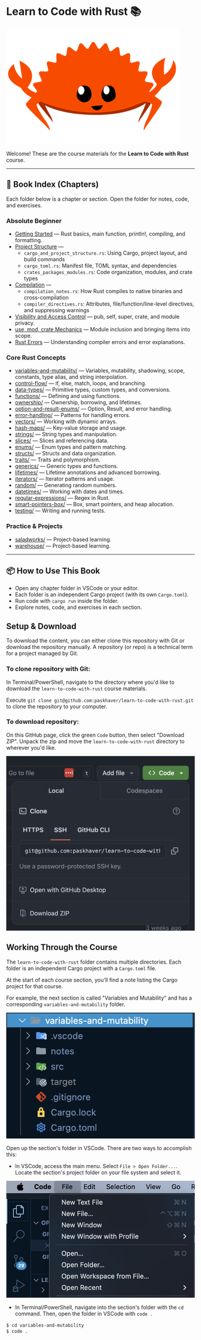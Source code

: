 # Learn to Code with Rust 📚

![Rust Crab](assets/RustCrab.png)

Welcome! These are the course materials for the **Learn to Code with Rust** course.

---

## 📖 Book Index (Chapters)

Each folder below is a chapter or section. Open the folder for notes, code, and exercises.

### Absolute Beginner
- [Getting Started](getting-started/) — Rust basics, main function, println!, compiling, and formatting.
- [Project Structure](project-structure/) —
    - `cargo_and_project_structure.rs`: Using Cargo, project layout, and build commands
    - `cargo_toml.rs`: Manifest file, TOML syntax, and dependencies
    - `crates_packages_modules.rs`: Code organization, modules, and crate types
- [Compilation](compilation/) —
    - `compilation_notes.rs`: How Rust compiles to native binaries and cross-compilation
    - `compiler_directives.rs`: Attributes, file/function/line-level directives, and suppressing warnings
- [Visibility and Access Control](visibility/) — pub, self, super, crate, and module privacy.
- [use, mod, crate Mechanics](use-mod-crate/) — Module inclusion and bringing items into scope.
- [Rust Errors](rust-errors/) — Understanding compiler errors and error explanations.

### Core Rust Concepts
- [variables-and-mutability/](variables-and-mutability/) — Variables, mutability, shadowing, scope, constants, type alias, and string interpolation.
- [control-flow/](control-flow/) — if, else, match, loops, and branching.
- [data-types/](data-types/) — Primitive types, custom types, and conversions.
- [functions/](functions/) — Defining and using functions.
- [ownership/](ownership/) — Ownership, borrowing, and lifetimes.
- [option-and-result-enums/](option-and-result-enums/) — Option, Result, and error handling.
- [error-handling/](error-handling/) — Patterns for handling errors.
- [vectors/](vectors/) — Working with dynamic arrays.
- [hash-maps/](hash-maps/) — Key-value storage and usage.
- [strings/](strings/) — String types and manipulation.
- [slices/](slices/) — Slices and referencing data.
- [enums/](enums/) — Enum types and pattern matching.
- [structs/](structs/) — Structs and data organization.
- [traits/](traits/) — Traits and polymorphism.
- [generics/](generics/) — Generic types and functions.
- [lifetimes/](lifetimes/) — Lifetime annotations and advanced borrowing.
- [iterators/](iterators/) — Iterator patterns and usage.
- [random/](random/) — Generating random numbers.
- [datetimes/](datetimes/) — Working with dates and times.
- [regular-expressions/](regular-expressions/) — Regex in Rust.
- [smart-pointers-box/](smart-pointers-box/) — Box, smart pointers, and heap allocation.
- [testing/](testing/) — Writing and running tests.

### Practice & Projects
- [saladworks/](saladworks/) — Project-based learning.
- [warehouse/](warehouse/) — Project-based learning.

---

## 📦 How to Use This Book

- Open any chapter folder in VSCode or your editor.
- Each folder is an independent Cargo project (with its own `Cargo.toml`).
- Run code with `cargo run` inside the folder.
- Explore notes, code, and exercises in each section.

## Setup & Download

To download the content, you can either clone this repository with Git or download the repository manually. A repository (or repo) is a technical term for a project managed by Git.

### To clone repository with Git:

In Terminal/PowerShell, navigate to the directory where you'd like to download the `learn-to-code-with-rust` course materials. 

Execute `git clone git@github.com:paskhaver/learn-to-code-with-rust.git` to clone the repository to your computer.

### To download repository:

On this GitHub page, click the green `Code` button, then select "Download ZIP". Unpack the zip and move the `learn-to-code-with-rust` directory to wherever you'd like.

![Github Download](assets/GithubDownload.png)

## Working Through the Course

The `learn-to-code-with-rust` folder contains multiple directories. Each folder is an independent Cargo project with a  `Cargo.toml` file.

At the start of each course section, you'll find a note listing the Cargo project for that course.

For example, the next section is called "Variables and Mutability" and has a corresponding `variables-and-mutability` folder.

![Sample Folder](assets/SampleFolder.png)

Open up the section's folder in VSCode. There are two ways to accomplish this:

- In VSCode, access the main menu. Select `File > Open Folder...`. Locate the section's project folder on your file system and select it.

![Open Folder](assets/OpenFolder.png)

- In Terminal/PowerShell, navigate into the section's folder with the `cd` command. Then, open the folder in VSCode with `code .`

```sh
$ cd variables-and-mutability
$ code .
```
